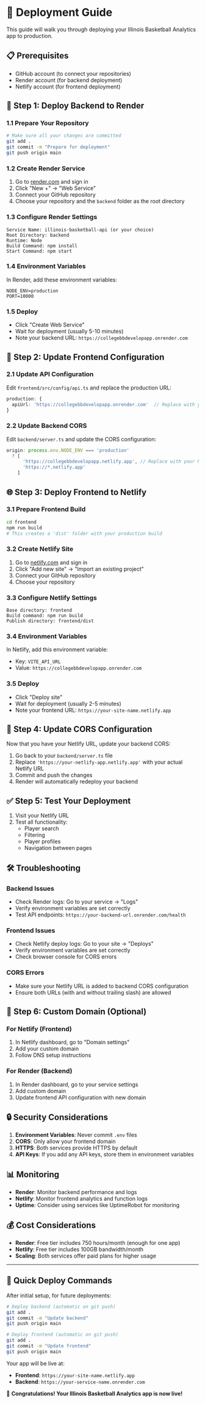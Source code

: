 # 🚀 Deployment Guide

This guide will walk you through deploying your Illinois Basketball Analytics app to production.

## 📋 Prerequisites

- GitHub account (to connect your repositories)
- Render account (for backend deployment)
- Netlify account (for frontend deployment)

## 🔧 Step 1: Deploy Backend to Render

### 1.1 Prepare Your Repository
```bash
# Make sure all your changes are committed
git add .
git commit -m "Prepare for deployment"
git push origin main
```

### 1.2 Create Render Service
1. Go to [render.com](https://render.com) and sign in
2. Click "New +" → "Web Service"
3. Connect your GitHub repository
4. Choose your repository and the `backend` folder as the root directory

### 1.3 Configure Render Settings
```
Service Name: illinois-basketball-api (or your choice)
Root Directory: backend
Runtime: Node
Build Command: npm install
Start Command: npm start
```

### 1.4 Environment Variables
In Render, add these environment variables:
```
NODE_ENV=production
PORT=10000
```

### 1.5 Deploy
- Click "Create Web Service"
- Wait for deployment (usually 5-10 minutes)
- Note your backend URL: `https://collegebbdevelopapp.onrender.com`

## 🎯 Step 2: Update Frontend Configuration

### 2.1 Update API Configuration
Edit `frontend/src/config/api.ts` and replace the production URL:

```typescript
production: {
  apiUrl: 'https://collegebbdevelopapp.onrender.com'  // Replace with your Render URL
}
```

### 2.2 Update Backend CORS
Edit `backend/server.ts` and update the CORS configuration:

```typescript
origin: process.env.NODE_ENV === 'production' 
  ? [
      'https://collegebbdevelopapp.netlify.app', // Replace with your Netlify URL
      'https://*.netlify.app'
    ]
```

## 🌐 Step 3: Deploy Frontend to Netlify

### 3.1 Prepare Frontend Build
```bash
cd frontend
npm run build
# This creates a 'dist' folder with your production build
```

### 3.2 Create Netlify Site
1. Go to [netlify.com](https://netlify.com) and sign in
2. Click "Add new site" → "Import an existing project"
3. Connect your GitHub repository
4. Choose your repository

### 3.3 Configure Netlify Settings
```
Base directory: frontend
Build command: npm run build
Publish directory: frontend/dist
```

### 3.4 Environment Variables
In Netlify, add this environment variable:
- Key: `VITE_API_URL`
- Value: `https://collegebbdevelopapp.onrender.com`

### 3.5 Deploy
- Click "Deploy site"
- Wait for deployment (usually 2-5 minutes)
- Note your frontend URL: `https://your-site-name.netlify.app`

## 🔄 Step 4: Update CORS Configuration

Now that you have your Netlify URL, update your backend CORS:

1. Go back to your `backend/server.ts` file
2. Replace `'https://your-netlify-app.netlify.app'` with your actual Netlify URL
3. Commit and push the changes
4. Render will automatically redeploy your backend

## ✅ Step 5: Test Your Deployment

1. Visit your Netlify URL
2. Test all functionality:
   - Player search
   - Filtering
   - Player profiles
   - Navigation between pages

## 🛠️ Troubleshooting

### Backend Issues
- Check Render logs: Go to your service → "Logs"
- Verify environment variables are set correctly
- Test API endpoints: `https://your-backend-url.onrender.com/health`

### Frontend Issues
- Check Netlify deploy logs: Go to your site → "Deploys"
- Verify environment variables are set correctly
- Check browser console for CORS errors

### CORS Errors
- Make sure your Netlify URL is added to backend CORS configuration
- Ensure both URLs (with and without trailing slash) are allowed

## 📱 Step 6: Custom Domain (Optional)

### For Netlify (Frontend)
1. In Netlify dashboard, go to "Domain settings"
2. Add your custom domain
3. Follow DNS setup instructions

### For Render (Backend)
1. In Render dashboard, go to your service settings
2. Add custom domain
3. Update frontend API configuration with new domain

## 🔒 Security Considerations

1. **Environment Variables**: Never commit `.env` files
2. **CORS**: Only allow your frontend domain
3. **HTTPS**: Both services provide HTTPS by default
4. **API Keys**: If you add any API keys, store them in environment variables

## 📊 Monitoring

- **Render**: Monitor backend performance and logs
- **Netlify**: Monitor frontend analytics and function logs
- **Uptime**: Consider using services like UptimeRobot for monitoring

## 💰 Cost Considerations

- **Render**: Free tier includes 750 hours/month (enough for one app)
- **Netlify**: Free tier includes 100GB bandwidth/month
- **Scaling**: Both services offer paid plans for higher usage

---

## 🚀 Quick Deploy Commands

After initial setup, for future deployments:

```bash
# Deploy backend (automatic on git push)
git add .
git commit -m "Update backend"
git push origin main

# Deploy frontend (automatic on git push)
git add .
git commit -m "Update frontend" 
git push origin main
```

Your app will be live at:
- **Frontend**: `https://your-site-name.netlify.app`
- **Backend**: `https://your-service-name.onrender.com`

🎉 **Congratulations! Your Illinois Basketball Analytics app is now live!** 